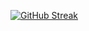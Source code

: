 [![GitHub Streak](https://streak-stats.demolab.com?user=ZerozeroAndre&theme=merko)](https://git.io/streak-stats)
